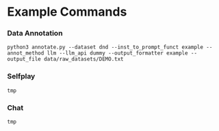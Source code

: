 # Example Commands

### Data Annotation

```
python3 annotate.py --dataset dnd --inst_to_prompt_funct example --annot_method llm --llm_api dummy --output_formatter example --output_file data/raw_datasets/DEMO.txt
```

### Selfplay

```
tmp
```

### Chat

```
tmp
```

